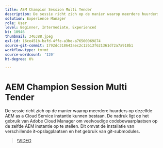 ```yaml
---
title: AEM Champion Session Multi Tender
description: De sessie richt zich op de manier waarop meerdere huurders op dezelfde AEM as a Cloud Service instantie kunnen bestaan. De nadruk ligt op het gebruik van Adobe Cloud Manager om veelvoudige codebewaarplaatsen op de zelfde AEM instantie op te stellen. Dit omvat de installatie van verschillende it-opslagplaatsen en het gebruik van git-submodules.
solution: Experience Manager
role: User
level: Beginner, Intermediate, Experienced
kt: 10946
thumbnail: 346388.jpeg
exl-id: 16ce451b-bafd-4ffe-a3be-a76500069874
source-git-commit: 1792dc318643aec2c12613f621361d72a7a918b1
workflow-type: tm+mt
source-wordcount: '120'
ht-degree: 0%

---
```


# AEM Champion Session Multi Tender

De sessie richt zich op de manier waarop meerdere huurders op dezelfde AEM as a Cloud Service instantie kunnen bestaan. De nadruk ligt op het gebruik van Adobe Cloud Manager om veelvoudige codebewaarplaatsen op de zelfde AEM instantie op te stellen. Dit omvat de installatie van verschillende it-opslagplaatsen en het gebruik van git-submodules.

>[!VIDEO](https://video.tv.adobe.com/v/346388/?quality=12&learn=on)
